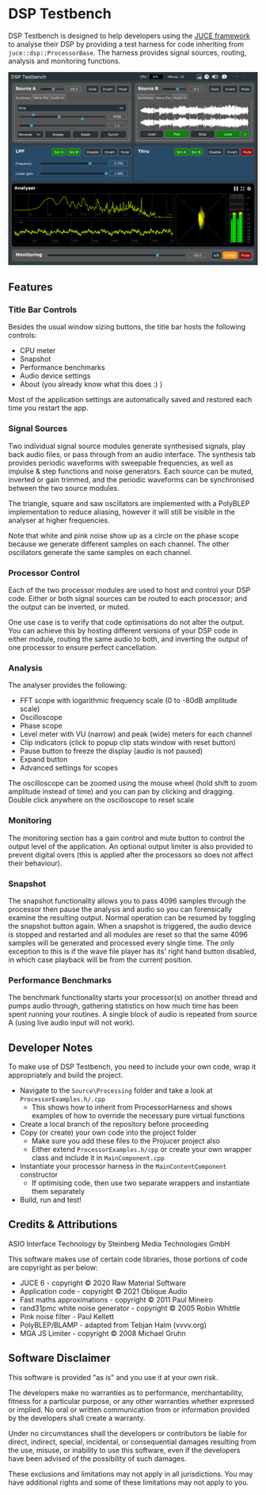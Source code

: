 # DSP Testbench

DSP Testbench is designed to help developers using the [JUCE framework](https://juce.com) to analyse their DSP by providing a test harness for code inheriting from `juce::dsp::ProcessorBase`. The harness provides signal sources, routing, analysis and monitoring functions.

![Screenshot](./screenshot.png)

## Features

### Title Bar Controls

Besides the usual window sizing buttons, the title bar hosts the following controls:

- CPU meter
- Snapshot
- Performance benchmarks
- Audio device settings
- About (you already know what this does :) )

Most of the application settings are automatically saved and restored each time you restart the app.

### Signal Sources

Two individual signal source modules generate synthesised signals, play back audio files, or pass through from an audio interface. The synthesis tab provides periodic waveforms with sweepable frequencies, as well as impulse & step functions and noise generators. Each source can be muted, inverted or gain trimmed, and the periodic waveforms can be synchronised between the two source modules.

The triangle, square and saw oscillators are implemented with a PolyBLEP implementation to reduce aliasing, however it will still be visible in the analyser at higher frequencies.

Note that white and pink noise show up as a circle on the phase scope because we generate different samples on each channel. The other oscillators generate the same samples on each channel.

### Processor Control

Each of the two processor modules are used to host and control your DSP code. Either or both signal sources can be routed to each processor; and the output can be inverted, or muted.

One use case is to verify that code optimisations do not alter the output. You can achieve this by hosting different versions of your DSP code in either module, routing the same audio to both, and inverting the output of one processor to ensure perfect cancellation.

### Analysis

The analyser provides the following:

- FFT scope with logarithmic frequency scale (0 to -80dB amplitude scale)
- Oscilloscope
- Phase scope
- Level meter with VU (narrow) and peak (wide) meters for each channel
- Clip indicators (click to popup clip stats window with reset button)
- Pause button to freeze the display (audio is not paused)
- Expand button
- Advanced settings for scopes

The oscilloscope can be zoomed using the mouse wheel (hold shift to zoom amplitude instead of time) and you can pan by clicking and dragging. Double click anywhere on the oscilloscope to reset scale

### Monitoring

The monitoring section has a gain control and mute button to control the output level of the application. An optional output limiter is also provided to prevent digital overs (this is applied after the processors so does not affect their behaviour).

### Snapshot

The snapshot functionality allows you to pass 4096 samples through the processor then pause the analysis and audio so you can forensically examine the resulting output. Normal operation can be resumed by toggling the snapshot button again. When a snapshot is triggered, the audio device is stopped and restarted and all modules are reset so that the same 4096 samples will be generated and processed every single time. The only exception to this is if the wave file player has its' right hand button disabled, in which case playback will be from the current position.

### Performance Benchmarks

The benchmark functionality starts your processor(s) on another thread and pumps audio through, gathering statistics on how much time has been spent running your routines. A single block of audio is repeated from source A (using live audio input will not work).

## Developer Notes

To make use of DSP Testbench, you need to include your own code, wrap it appropriately and build the project.

- Navigate to the `Source\Processing` folder and take a look at `ProcessorExamples.h/.cpp`
  - This shows how to inherit from ProcessorHarness and shows examples of how to override the necessary pure virtual functions
- Create a local branch of the repository before proceeding
- Copy (or create) your own code into the project folder
  - Make sure you add these files to the Projucer project also
  - Either extend `ProcessorExamples.h/cpp` or create your own wrapper class and include it in `MainComponent.cpp`
- Instantiate your processor harness in the `MainContentComponent` constructor
  - If optimising code, then use two separate wrappers and instantiate them separately
- Build, run and test!

## Credits & Attributions

ASIO Interface Technology by Steinberg Media Technologies GmbH

This software makes use of certain code libraries, those portions of code are copyright as per below:

- JUCE 6 - copyright © 2020 Raw Material Software
- Application code - copyright © 2021 Oblique Audio
- Fast maths approximations - copyright © 2011 Paul Mineiro
- rand31pmc white noise generator - copyright © 2005 Robin Whittle
- Pink noise filter - Paul Kellett
- PolyBLEP/BLAMP - adapted from Tebjan Halm (vvvv.org)
- MGA JS Limiter - copyright © 2008 Michael Gruhn

## Software Disclaimer

This software is provided "as is" and you use it at your own risk.

The developers make no warranties as to performance, merchantability, fitness for a particular purpose, or any other warranties whether expressed or implied. No oral or written communication from or information provided by the developers shall create a warranty.

Under no circumstances shall the developers or contributors be liable for direct, indirect, special, incidental, or consequential damages resulting from the use, misuse, or inability to use this software, even if the developers have been advised of the possibility of such damages.

These exclusions and limitations may not apply in all jurisdictions. You may have additional rights and some of these limitations may not apply to you.

